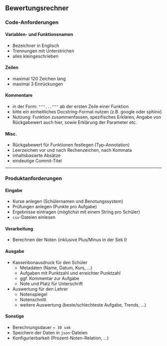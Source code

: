 ## Bewertungsrechner
### Code-Anforderungen
#### Variablen- und Funktionsnamen
- Bezeichner in Englisch
- Trennungen mit Unterstrichen 
- alles kleingeschrieben
#### Zeilen
- maximal 120 Zeichen lang
- maximal 3 Einrückungen
#### Kommentare
- in der Form: `"""..."""` ab der ersten Zeile einer Funktion
- bitte ein einheitliches Docstring-Format nutzen (z.B. google oder sphinx)
- Nutzung: Funktion zusammenfassen, spezifisches Erklären, Angabe von Rückgabewert auch hier, sowie Erklärung der Parameter etc.
#### Misc.
- Rückgabewert für Funktionen festlegen (Typ-Annotation)
- Leerzeichen vor und nach Rechenzeichen, nach Kommata
- inhaltsbasierte Absätze
- eindeutige Commit-Titel

---
### Produktanforderungen
#### Eingabe
- Kurse anlegen (Schülernamen und Benotungssystem)
- Prüfungen anlegen (Punkte pro Aufgabe)
- Ergebnisse eintragen (möglichst mit einem String pro Schüler)
- `csv`-Dateien einlesen
#### Verarbeitung
- Berechnen der Noten (inklusive Plus/Minus in der Sek I)
#### Ausgabe
- Kassenbonausdruck für den Schüler
  - Metadaten (Name, Datum, Kurs, ...)
  - Aufgaben mit Punktzahl und erreichter Punktzahl
  - ggf. Kommentar zur Aufgabe
  - Note und Platz für Unterschrift
- Auswertung für den Lehrer
  - Notenspiegel
  - Notenschnitt
  - weitere Auswertung (beste/schlechteste Aufgabe, Trends, ...)
#### Sonstige
- Berechnungsdauer `< 30 sek`
- Speichern der Daten in `json`-Dateien
- Konfigurierbarkeit (Prozent-Noten-Relation, ...)

